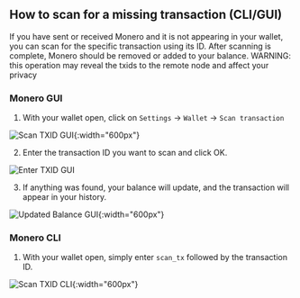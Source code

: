 ## How to scan for a missing transaction (CLI/GUI)

If you have sent or received Monero and it is not appearing in your wallet, you can scan for the specific transaction using its ID.
After scanning is complete, Monero should be removed or added to your balance. WARNING: this operation may reveal the txids to the remote node and affect your privacy

### Monero GUI

1) With your wallet open, click on `Settings` -> `Wallet` -> `Scan transaction`

![Scan TXID GUI](https://raw.githubusercontent.com/plowsof/userguide-drafts/main/scan/scan_tx_1.png){:width="600px"}

2) Enter the transaction ID you want to scan and click OK.

![Enter TXID GUI](https://raw.githubusercontent.com/plowsof/userguide-drafts/main/scan/scan_tx_2.png)

3) If anything was found, your balance will update, and the transaction will appear in your history.

![Updated Balance GUI](https://raw.githubusercontent.com/plowsof/userguide-drafts/main/scan/scan_tx_3.png){:width="600px"}

### Monero CLI

1) With your wallet open, simply enter `scan_tx` followed by the transaction ID.

![Scan TXID CLI](https://raw.githubusercontent.com/plowsof/userguide-drafts/main/scan/scan_tx_4.png){:width="600px"}
